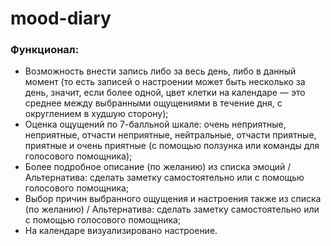 # mood-diary
### Функционал:

- Возможность внести запись либо за весь день, либо в данный момент (то есть записей о настроении может быть несколько за день, значит, если более одной, цвет клетки на  календаре — это среднее между выбранными ощущениями в течение дня, с округлением в худшую сторону);
- Оценка ощущений по 7-балльной шкале: очень неприятные, неприятные, отчасти неприятные, нейтральные, отчасти приятные, приятные и очень приятные (с помощью ползунка или команды для голосового помощника);
- Более подробное описание (по желанию) из списка эмоций / Альтернатива: сделать заметку самостоятельно или с помощью голосового помощника;
- Выбор причин выбранного ощущения и настроения также из списка (по желанию) / Альтернатива: сделать заметку самостоятельно или с помощью голосового помощника;
- На календаре визуализировано настроение.
